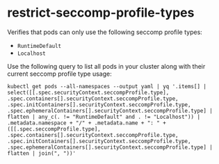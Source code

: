 <!--
SPDX-FileCopyrightText: The vap-collection Authors
SPDX-License-Identifier: Apache-2.0
 -->

# restrict-seccomp-profile-types

Verifies that pods can only use the following seccomp profile types:

- `RuntimeDefault`
- `Localhost`

Use the following query to list all pods in your cluster along with their current seccomp profile type usage:

```shell
kubectl get pods --all-namespaces --output yaml | yq '.items[] | select([[.spec.securityContext.seccompProfile.type], .spec.containers[].securityContext.seccompProfile.type, .spec.initContainers[].securityContext.seccompProfile.type, .spec.ephemeralContainers[].securityContext.seccompProfile.type] | flatten | any_c(. != "RuntimeDefault" and . != "Localhost")) | .metadata.namespace + "/" + .metadata.name + ": " + ([[.spec.seccompProfile.type], .spec.containers[].securityContext.seccompProfile.type, .spec.initContainers[].securityContext.seccompProfile.type, .spec.ephemeralContainers[].securityContext.seccompProfile.type] | flatten | join(", "))'
```
